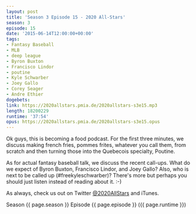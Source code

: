 ```yaml
---
layout: post
title: 'Season 3 Episode 15 - 2020 All-Stars'
season: 3
episode: 15
date: '2015-06-14T12:00:00+00:00'
tags:
- Fantasy Baseball
- MLB
- deep league
- Byron Buxton
- Francisco Lindor
- poutine
- Kyle Schwarber
- Joey Gallo
- Corey Seager
- Andre Ethier
dogebets:
link: https://2020allstars.pmia.de/2020allstars-s3e15.mp3
length: 18200229
runtime: '37:54'
opus: https://2020allstars.pmia.de/2020allstars-s3e15.opus
---
```

Ok guys, this is becoming a food podcast.  For the first three minutes, we discuss making french fries, pommes frites, whatever you call them, from scratch and then turning those into the Quebecois specialty, Poutine.  

As for actual fantasy baseball talk, we discuss the recent call-ups.  What do we expect of Byron Buxton, Francisco Lindor, and Joey Gallo?  Also, who is next to be called up (#freekyleschwarber)?  There's more but perhaps you should just listen instead of reading about it.  :-)  

As always, check us out on Twitter [@2020AllStars](https://www.twitter.com/2020allstars) and iTunes.  

Season {{ page.season }} Episode {{ page.episode }} ({{ page.runtime }})  
